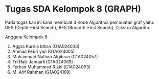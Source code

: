 # Tugas SDA Kelompok 8 (GRAPH)

Pada tugas kali ini kami membuat 3 Kode Algoritma pembuatan graf yaitu:
DFS (Depth-First Search),
BFS (Breadth-First Search),
Djikstra Algoritm.

Anggota Kelompok 8
1. Aggra Kurnia Idhan (G1A024003)
2. Ahmad Febri yan (G1A024005)
3. Muhammad Nathan Algibran (G1A024057) 
4. Tri Haiji Januarli (G1A024069)
5. Farhan Muhammad Rizki (G1A024093)
6. M. Arif Rahman (G1A024109)
